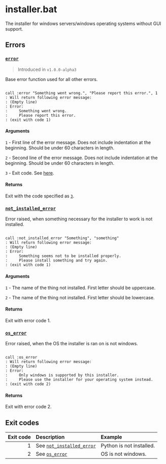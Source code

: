 # installer.bat

The installer for windows servers/windows operating systems without GUI support.

## Errors

### [`error`](https://github.com/I-Language-Development/I-language-rust/blob/main/src/Installer/Windows/Server/installer.bat#L101)

> Introduced in `v1.0.0-alpha3`

Base error function used for all other errors.

```batch title="installer.bat"

call :error "Something went wrong.", "Please report this error.", 1
: Will return following error message:
: (Empty line)
: Error:
:     Something went wrong.
:     Please report this error.
: (exit with code 1)

```

#### Arguments

`1` - First line of the error message. Does not include indentation at the beginning. Should be under 60 characters in length.

`2` - Second line of the error message. Does not include indentation at the beginning. Should be under 60 characters in length.

`3` - Exit code. See [here](#exit-codes).

#### Returns

Exit with the code specified as [`3`](#arguments).

### [`not_installed_error`](https://github.com/I-Language-Development/I-language-rust/blob/main/src/Installer/Windows/Server/installer.bat#L111)

Error raised, when something necessary for the installer to work is not installed.

```batch title="installer.bat"

call :not_installed_error "Something", "something"
: Will return following error message:
: (Empty line)
: Error:
:     Something seems not to be installed properly.
:     Please install something and try again.
: (exit with code 1)

```

#### Arguments

`1` - The name of the thing not installed. First letter should be uppercase.

`2` - The name of the thing not installed. First letter should be lowercase.

#### Returns

Exit with error code 1.

### [`os_error`](https://github.com/I-Language-Development/I-language-rust/blob/main/src/Installer/Windows/Server/installer.bat#L114)

Error raised, when the OS the installer is ran on is not windows.

```batch title="installer.bat"

call :os_error
: Will return following error message:
: (Empty line)
: Error:
:     Only windows is supported by this installer.
:     Please use the installer for your operating system instead.
: (exit with code 2)

```

#### Returns

Exit with error code 2.

## Exit codes

| Exit code | Description                                       | Example                  |
| --------: | :------------------------------------------------ | :----------------------- |
|         1 | See [`not_installed_error`](#not_installed_error) | Python is not installed. |
|         2 | See [`os_error`](#os_error)                       | OS is not windows.       |
